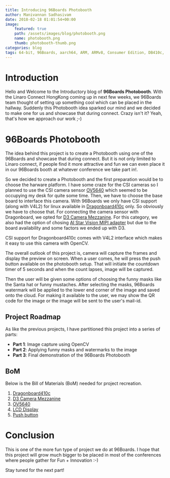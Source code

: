 ```yaml
---
title: Introducing 96Boards Photobooth
author: Manivannan Sadhasivam
date: 2018-02-18 01:01:54+00:00
image:
    featured: true
    path: /assets/images/blog/photobooth.png
    name: photobooth.png
    thumb: photobooth-thumb.png
categories: blog
tags: 64-bit, 96Boards, aarch64, ARM, ARMv8, Consumer Edition, DB410c, CSI, Python, Photobooth, dragonboard410c, Linaro, Linux
---
```


# **Introduction**

Hello and Welcome to the Introductory blog of **96Boards Photobooth**. With
the Linaro Connect HongKong coming up in next few weeks, we 96Boards team
thought of setting up something cool which can be placed in the hallway.
Suddenly this Photobooth idea sparked our mind and we decided to make one
for us and showcase that during connect. Crazy isn't it? Yeah, that's how
we approach our work ;-)

# **96Boards Photobooth**

The idea behind this project is to create a Photobooth using one of the
96Boards and showcase that during connect. But it is not only limited to Linaro
connect, if people find it more attractive and fun we can even place it in
our 96Boards booth at whatever conference we take part in!.

So we decided to create a Photobooth and the first preparation would be
to choose the harware platform. I have some craze for the CSI cameras so
I planned to use the CSI camera sensor [OV5640](https://cdn.sparkfun.com/datasheets/Sensors/LightImaging/OV5640_datasheet.pdf)
which seemed to be occupying my desk for quite some time. Then, we have to
choose the base board to interface this camera. With 96Boards we only have
CSI support (along with V4L2) for linux available in [Dragonboard410c](/product/dragonboard410c/) only.
So obviously we have to choose that. For connecting the camera sensor with
Dragonboard, we opted for [D3 Camera Mezzanine](https://www.arrow.com/en/products/d3cameramezzov5640/d3-engineering).
For this category, we also had the option of chosing [AI Star Vision MIPI adapter](/product/mipiadapter/)
but due to the board availability and some factors we ended up with D3.

CSI support for Dragonboard410c comes with V4L2 interface which makes it
easy to use this camera with OpenCV.

The overall outlook of this project is, camera will capture the frames and
display the preview on screen. When a user comes, he will press the push
button available on the photobooth setup. That will initiate the countdown
timer of 5 seconds and when the count lapses, image will be captured.

Then the user will be given some options of choosing the funny masks like
the Santa hat or funny mustaches. After selecting the masks, 96Boards
watermark will be applied to the lower end corner of the image and saved
onto the cloud. For making it available to the user, we may show the
QR code for the image or the image will be sent to the user's mail-id.

## **Project Roadmap**

As like the previous projects, I have partitioned this project into a series
of parts:

* **Part 1**: Image capture using OpenCV
* **Part 2**: Applying funny masks and watermarks to the image
* **Part 3**: Final demonstration of the 96Boards Photobooth

## **BoM**

Below is the Bill of Materials (BoM) needed for project recreation.

1. [Dragonboard410c](/product/dragonboard410c/)
2. [D3 Camera Mezzanine](https://www.arrow.com/en/products/d3cameramezzov5640/d3-engineering)
3. [OV5640](https://www.arrow.com/en/products/li-ov5640-mipi-af/leopard-imaging)
4. [LCD Display](https://www.arrow.com/en/products/96boards-display-7/linksprite-technologies-inc)
5. [Push button](http://wiki.seeed.cc/Grove-Button/)

# **Conclusion**

This is one of the more fun type of project we do at 96Boards. I hope
that this project will grow much bigger to be placed in most of the
conferences where people gather for Fun + Innovation :-)

Stay tuned for the next part!
